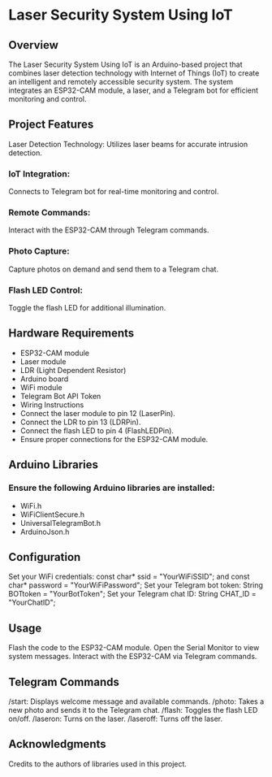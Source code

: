 # Laser Security System Using IoT
## Overview
The Laser Security System Using IoT is an Arduino-based project that combines laser detection technology with Internet of Things (IoT) to create an intelligent and remotely accessible security system. The system integrates an ESP32-CAM module, a laser, and a Telegram bot for efficient monitoring and control.

## Project Features
Laser Detection Technology: Utilizes laser beams for accurate intrusion detection.

### IoT Integration: 
Connects to Telegram bot for real-time monitoring and control.

### Remote Commands:
Interact with the ESP32-CAM through Telegram commands.

### Photo Capture:
Capture photos on demand and send them to a Telegram chat.

### Flash LED Control:
Toggle the flash LED for additional illumination.

## Hardware Requirements
* ESP32-CAM module
* Laser module
* LDR (Light Dependent Resistor)
* Arduino board
* WiFi module
* Telegram Bot API Token
* Wiring Instructions
* Connect the laser module to pin 12 (LaserPin).
* Connect the LDR to pin 13 (LDRPin).
* Connect the flash LED to pin 4 (FlashLEDPin).
* Ensure proper connections for the ESP32-CAM module.

## Arduino Libraries

### Ensure the following Arduino libraries are installed:
* WiFi.h
* WiFiClientSecure.h
* UniversalTelegramBot.h
* ArduinoJson.h
  
## Configuration
Set your WiFi credentials: const char* ssid = "YourWiFiSSID"; and const char* password = "YourWiFiPassword";
Set your Telegram bot token: String BOTtoken = "YourBotToken";
Set your Telegram chat ID: String CHAT_ID = "YourChatID";
## Usage
Flash the code to the ESP32-CAM module.
Open the Serial Monitor to view system messages.
Interact with the ESP32-CAM via Telegram commands.
## Telegram Commands
/start: Displays welcome message and available commands.
/photo: Takes a new photo and sends it to the Telegram chat.
/flash: Toggles the flash LED on/off.
/laseron: Turns on the laser.
/laseroff: Turns off the laser.
## Acknowledgments
Credits to the authors of libraries used in this project.
